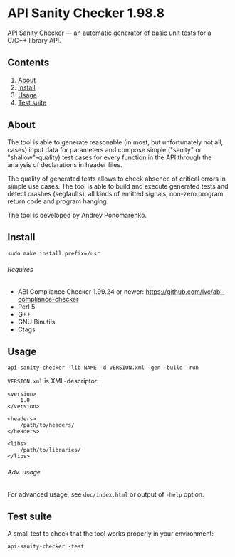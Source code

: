 API Sanity Checker 1.98.8
=========================

API Sanity Checker — an automatic generator of basic unit tests for a C/C++ library API.

Contents
--------

1. [ About      ](#about)
2. [ Install    ](#install)
3. [ Usage      ](#usage)
4. [ Test suite ](#test-suite)

About
-----

The tool is able to generate reasonable (in most, but unfortunately not all, cases) input data for parameters and compose simple ("sanity" or "shallow"-quality) test cases for every function in the API through the analysis of declarations in header files.

The quality of generated tests allows to check absence of critical errors in simple use cases. The tool is able to build and execute generated tests and detect crashes (segfaults), all kinds of emitted signals, non-zero program return code and program hanging.

The tool is developed by Andrey Ponomarenko.

Install
-------

    sudo make install prefix=/usr

###### Requires

* ABI Compliance Checker 1.99.24 or newer: https://github.com/lvc/abi-compliance-checker
* Perl 5
* G++
* GNU Binutils
* Ctags

Usage
-----

    api-sanity-checker -lib NAME -d VERSION.xml -gen -build -run

`VERSION.xml` is XML-descriptor:

    <version>
        1.0
    </version>

    <headers>
        /path/to/headers/
    </headers>

    <libs>
        /path/to/libraries/
    </libs>

###### Adv. usage

For advanced usage, see `doc/index.html` or output of `-help` option.

Test suite
----------

A small test to check that the tool works properly in your environment:

    api-sanity-checker -test
